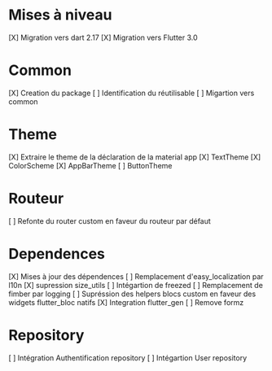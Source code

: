 # Mises à niveau
[X] Migration vers dart 2.17
[X] Migration vers Flutter 3.0

# Common
[X] Creation du package
[ ] Identification du réutilisable
[ ] Migartion vers common

# Theme
[X] Extraire le theme de la déclaration de la material app
[X] TextTheme
[X] ColorScheme
[X] AppBarTheme
[ ] ButtonTheme

# Routeur
[ ] Refonte du router custom en faveur du routeur par défaut

# Dependences
[X] Mises à jour des dépendences 
[ ] Remplacement d'easy_localization par l10n
[X] supression size_utils
[ ] Intégartion de freezed
[ ] Remplacement de fimber par logging
[ ] Supréssion des helpers blocs custom en faveur des widgets flutter_bloc natifs
[X] Integration flutter_gen
[ ] Remove formz

# Repository
[ ] Intégration Authentification repository
[ ] Intégartion User repository